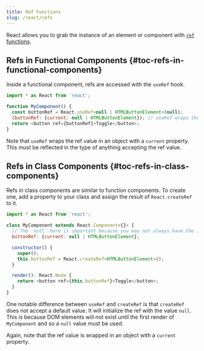 ```yaml
---
title: Ref Functions
slug: /react/refs
---
```


React allows you to grab the instance of an element or component with [`ref`
functions][].

##  Refs in Functional Components {#toc-refs-in-functional-components}

Inside a functional component, refs are accessed with the
`useRef` hook.

[`ref` functions]: https://facebook.github.io/react/docs/refs-and-the-dom.html

```js flow-check
import * as React from 'react';

function MyComponent() {
  const buttonRef = React.useRef<null | HTMLButtonElement>(null);
  (buttonRef: {current: null | HTMLButtonElement}); // useRef wraps the ref value in an object
  return <button ref={buttonRef}>Toggle</button>;
}
```

Note that `useRef` wraps the ref value in an object with a `current` property. This must be
reflected in the type of anything accepting the ref value.

##  Refs in Class Components {#toc-refs-in-class-components}

Refs in class components are similar to function components. To create one, add a
property to your class and assign the result of `React.createRef` to it.

```js flow-check
import * as React from 'react';

class MyComponent extends React.Component<{}> {
  // The `null` here is important because you may not always have the instance.
  buttonRef: {current: null | HTMLButtonElement};

  constructor() {
    super();
    this.buttonRef = React.createRef<HTMLButtonElement>();
  }

  render(): React.Node {
    return <button ref={this.buttonRef}>Toggle</button>;
  }
}
```

One notable difference between `useRef` and `createRef` is that `createRef` does not accept
a default value. It will initialize the ref with the value `null`. This is because
DOM elements will not exist until the first render of `MyComponent` and so a `null` value
must be used.

Again, note that the ref value is wrapped in an object with a `current` property.
